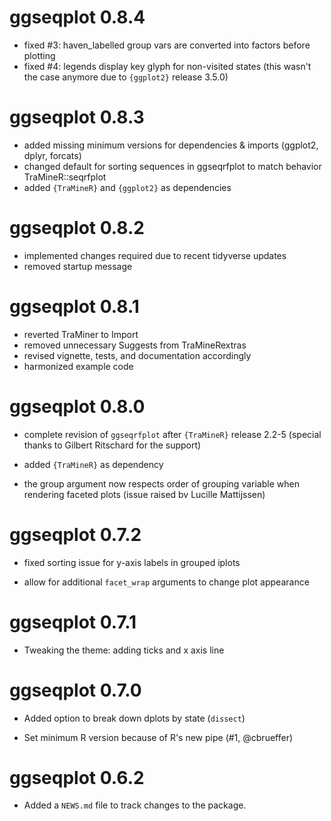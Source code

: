 # ggseqplot 0.8.4

* fixed #3: haven_labelled group vars are converted into factors before plotting
* fixed #4: legends display key glyph for non-visited states (this wasn't the case anymore due to `{ggplot2}` release 3.5.0)


# ggseqplot 0.8.3

* added missing minimum versions for dependencies & imports (ggplot2, dplyr, forcats)
* changed default for sorting sequences in ggseqrfplot to match behavior TraMineR::seqrfplot
* added `{TraMineR}` and `{ggplot2}` as dependencies 

# ggseqplot 0.8.2

* implemented changes required due to recent tidyverse updates
* removed startup message

# ggseqplot 0.8.1

* reverted TraMiner to Import 
* removed unnecessary Suggests from TraMineRextras
* revised vignette, tests, and documentation accordingly
* harmonized example code

# ggseqplot 0.8.0

* complete revision of `ggseqrfplot` after `{TraMineR}` release 2.2-5 
  (special thanks to Gilbert Ritschard for the support)
  
* added `{TraMineR}` as dependency 

* the group argument now respects order of grouping variable when rendering faceted plots 
  (issue raised bv Lucille Mattijssen)

# ggseqplot 0.7.2

* fixed sorting issue for y-axis labels in grouped iplots

* allow for additional `facet_wrap` arguments to change plot appearance 

# ggseqplot 0.7.1

* Tweaking the theme: adding ticks and x axis line

# ggseqplot 0.7.0 

* Added option to break down dplots by state (`dissect`)

* Set minimum R version because of R's new pipe (#1, @cbrueffer)

# ggseqplot 0.6.2

* Added a `NEWS.md` file to track changes to the package.
